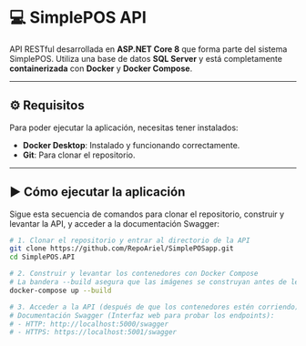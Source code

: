 # 💻 SimplePOS API

API RESTful desarrollada en **ASP.NET Core 8** que forma parte del sistema SimplePOS. Utiliza una base de datos **SQL Server** y está completamente **containerizada** con **Docker** y **Docker Compose**.

***

## ⚙️ Requisitos

Para poder ejecutar la aplicación, necesitas tener instalados:

* **Docker Desktop**: Instalado y funcionando correctamente.
* **Git**: Para clonar el repositorio.

***

## ▶️ Cómo ejecutar la aplicación

Sigue esta secuencia de comandos para clonar el repositorio, construir y levantar la API, y acceder a la documentación Swagger:

```bash
# 1. Clonar el repositorio y entrar al directorio de la API
git clone https://github.com/RepoAriel/SimplePOSapp.git
cd SimplePOS.API

# 2. Construir y levantar los contenedores con Docker Compose
# La bandera --build asegura que las imágenes se construyan antes de levantar los servicios.
docker-compose up --build

# 3. Acceder a la API (después de que los contenedores estén corriendo)
# Documentación Swagger (Interfaz web para probar los endpoints):
# - HTTP: http://localhost:5000/swagger
# - HTTPS: https://localhost:5001/swagger
